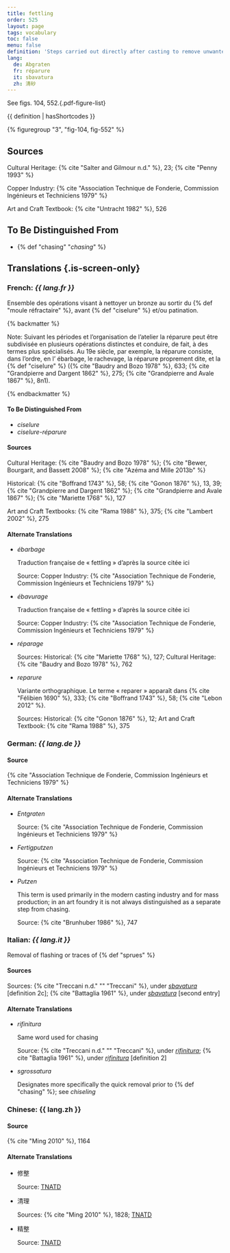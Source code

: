 ```yaml
---
title: fettling
order: 525
layout: page
tags: vocabulary
toc: false
menu: false
definition: 'Steps carried out directly after casting to remove unwanted features, including oxidized metal, {% def "sprues" %}, {% def "core pins" %}, {% def "flashing" %}, etc. Fettling may entail the use of power tools and/or hand tools such as saws, chisels, hammers, coarse files, and abrasives.'
lang:
  de: Abgraten
  fr: réparure
  it: sbavatura
  zh: 清砂
---
```


See figs. 104, 552.{.pdf-figure-list}

{{ definition | hasShortcodes }}

{% figuregroup "3", "fig-104, fig-552" %}

## Sources

Cultural Heritage: {% cite "Salter and Gilmour n.d." %}, 23; {% cite "Penny 1993" %}

Copper Industry: {% cite "Association Technique de Fonderie, Commission Ingénieurs et Techniciens 1979" %}

Art and Craft Textbook: {% cite "Untracht 1982" %}, 526

## To Be Distinguished From

- {% def "chasing" "*chasing*" %}

## Translations {.is-screen-only}

<div class="accordion">

### **French**: *{{ lang.fr }}*

Ensemble des opérations visant à nettoyer un bronze au sortir du {% def "moule réfractaire" %}, avant {% def "ciselure" %} et/ou patination.

{% backmatter %}

Note: Suivant les périodes et l’organisation de l’atelier la réparure peut être subdivisée en plusieurs opérations distinctes et conduire, de fait, à des termes plus spécialisés. Au 19e siècle, par exemple, la réparure consiste, dans l’ordre, en l’ ébarbage, le rachevage, la réparure proprement dite, et la {% def "ciselure" %} ({% cite "Baudry and Bozo 1978" %}, 633; {% cite "Grandpierre and Dargent 1862" %}, 275; {% cite "Grandpierre and Avale 1867" %}, 8n1).

{% endbackmatter %}

#### To Be Distinguished From

- *ciselure*
- *ciselure-réparure*

#### Sources

Cultural Heritage: {% cite "Baudry and Bozo 1978" %}; {% cite "Bewer, Bourgarit, and Bassett 2008" %}; {% cite "Azéma and Mille 2013b" %}

Historical: {% cite "Boffrand 1743" %}, 58; {% cite "Gonon 1876" %}, 13, 39; {% cite "Grandpierre and Dargent 1862" %}; {% cite "Grandpierre and Avale 1867" %}; {% cite "Mariette 1768" %}, 127

Art and Craft Textbooks: {% cite "Rama 1988" %}, 375; {% cite "Lambert 2002" %}, 275

#### Alternate Translations

- *ébarbage*

    Traduction française de « fettling » d’après la source citée ici

    Source: Copper Industry: {% cite "Association Technique de Fonderie, Commission Ingénieurs et Techniciens 1979" %}

- *ébavurage*

    Traduction française de « fettling » d’après la source citée ici

    Source: Copper Industry: {% cite "Association Technique de Fonderie, Commission Ingénieurs et Techniciens 1979" %}

- *réparage*

    Sources: Historical: {% cite "Mariette 1768" %}, 127; Cultural Heritage: {% cite "Baudry and Bozo 1978" %}, 762

- *reparure*

    Variante orthographique. Le terme « reparer » apparaît dans {% cite "Félibien 1690" %}, 333; {% cite "Boffrand 1743" %}, 58; {% cite "Lebon 2012" %}.

    Sources: Historical: {% cite "Gonon 1876" %}, 12; Art and Craft Textbook: {% cite "Rama 1988" %}, 375

### **German**: *{{ lang.de }}*

#### Source

{% cite "Association Technique de Fonderie, Commission Ingénieurs et Techniciens 1979" %}

#### Alternate Translations

- *Entgraten*

    Source: {% cite "Association Technique de Fonderie, Commission Ingénieurs et Techniciens 1979" %}

- *Fertigputzen*

    Source: {% cite "Association Technique de Fonderie, Commission Ingénieurs et Techniciens 1979" %}

- *Putzen*

    This term is used primarily in the modern casting industry and for mass production; in an art foundry it is not always distinguished as a separate step from chasing.

    Source: {% cite "Brunhuber 1986" %}, 747

### **Italian**: *{{ lang.it }}*

Removal of flashing or traces of {% def "sprues" %}

#### Sources

Sources: {% cite "Treccani n.d." "" "Treccani" %}, under [*sbavatura*](http://www.treccani.it/vocabolario/sbavatura1/) [definition 2c]; {% cite "Battaglia 1961" %}, under [*sbavatura*](http://www.gdli.it/pdf_viewer/Scripts/pdf.js/web/viewer.asp?file=/PDF/GDLI17/GDLI_17_ocr_671.pdf&parola=sbavatura) [second entry]

#### Alternate Translations

- *rifinitura*

    Same word used for chasing

    Source: {% cite "Treccani n.d." "" "Treccani" %}, under [*rifinitura*](https://www.treccani.it/enciclopedia/fusione_%28Enciclopedia-Italiana%29/); {% cite "Battaglia 1961" %}, under [*rifinitura*](http://www.gdli.it/pdf_viewer/Scripts/pdf.js/web/viewer.asp?file=/PDF/GDLI16/GDLI_16_ocr_264.pdf&parola=rifinitura) [definition 2]

- *sgrossatura*

    Designates more specifically the quick removal prior to {% def "chasing" %}; see *chiseling*

### **Chinese**: {{ lang.zh }}

#### Source

{% cite "Ming 2010" %}, 1164

#### Alternate Translations

- 修整

    Source: [TNATD](https://terms.naer.edu.tw/detail/634620/?index=3)

- 清理

    Sources: {% cite "Ming 2010" %}, 1828; [TNATD](https://terms.naer.edu.tw/detail/627107/?index=2)

- 精整

    Source: [TNATD](https://terms.naer.edu.tw/detail/14194174/?index=5)

</div>
